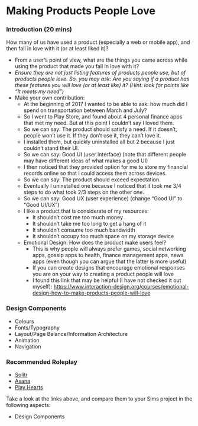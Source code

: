 # Making Products People Love

### Introduction (20 mins)

How many of us have used a product (especially a web or mobile app), and then fall in love with it (or at least liked it)?
* From a user’s point of view, what are the things you came across while using the product that made you fall in love with it?
* *Ensure they are not just listing features of products people use, but of products people love. So, you may ask: Are you saying if a product has these features you will love (or at least like) it? (Hint: look for points like “It meets my need”)*
* Make your own contribution:
    * At the beginning of 2017 I wanted to be able to ask: how much did I spend on transportation between March and July?
    * So I went to Play Store, and found about 4 personal finance apps that met my need. But at this point I couldn’t say I loved them.
    * So we can say: The product should satisfy a need. If it doesn’t, people won’t use it. If they don’t use it, they can’t love it.
    * I installed them, but quickly uninstalled all but 2 because I just couldn’t stand their UI.
    * So we can say: Good UI (user interface) (note that different people may have different ideas of what makes a good UI)
    * I then noticed that they provided option for me to store my financial records online so that I could access them across devices.
    * So we can say: The product should exceed expectation.
    * Eventually I uninstalled one because I noticed that it took me 3/4 steps to do what took 2/3 steps on the other one.
    * So we can say: Good UX (user experience) (change “Good UI” to “Good UI/UX”)
    * I like a product that is considerate of my resources:
        * It shouldn’t cost me too much money
        * It shouldn’t take me too long to get a hang of it
        * It shouldn’t consume too much bandwidth
        * It shouldn’t occupy too much space on my storage device
    * Emotional Design: How does the product make users feel?
        * This is why people will always prefer games, social networking apps, gossip apps to health, finance management apps, news apps (even though you can argue that the latter is more useful)
        * If you can create designs that encourage emotional responses you are on your way to creating a product people will love
        * I found this link that may be helpful (I have not checked it out myself): https://www.interaction-design.org/courses/emotional-design-how-to-make-products-people-will-love


### Design Components
* Colours
* Fonts/Typography
* Layout/Page Balance/Information Architecture
* Animation
* Navigation

### Recommended Roleplay
* [Solitr](https://www.solitr.com/)
* [Asana](https://asana.com)
* [Play Hearts](https://www.playhearts-online.com/)

Take a look at the links above, and compare them to your Sims project in the following aspects:
* Design Components
